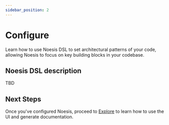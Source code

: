 ```yaml
---
sidebar_position: 2
---
```


# Configure

Learn how to use Noesis DSL to set architectural patterns of your code, allowing Noesis to focus on key building blocks in your codebase.

## Noesis DSL description
TBD

## Next Steps

Once you've configured Noesis, proceed to [Explore](/docs/explore) to learn how to use the UI and generate documentation.
